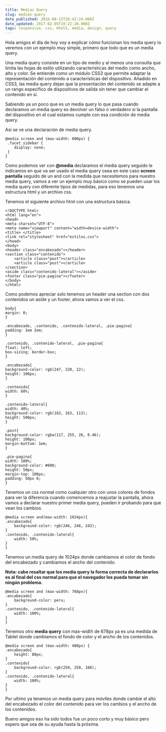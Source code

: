 ```yaml
---
title: Medias Query
slug: medias-query
date_published: 2016-08-15T20:42:24.000Z
date_updated: 2017-02-05T19:22:20.000Z
tags: responsive, css, Html5, media, design, query
---
```


Hola amigos el día de hoy voy a explicar cómo funcionan los media query lo veremos con un ejemplo muy simple, primero que todo que es un media query.

Una media query consiste en un tipo de medio y al menos una consulta que limita las hojas de estilo utilizando características del medio como ancho, alto y color. Se entiende como un módulo CSS3 que permite adaptar la representación del contenido a características del dispositivo. Añadido en CSS3, las media query dejan que la presentación del contenido se adapte a un rango específico de dispositivos de salida sin tener que cambiar el contenido en sí.

Sabiendo ya un poco que es un media query lo que pasa cuando declaramos un media query es devolver un falso o verdadero si la pantalla del dispositivo en el cual estamos cumple con esa condición de media query.

Así se ve una declaración de media query.

    @media screen and (max-width: 600px) {
     .facet_sidebar {
        display: none;
     }
    }
    

Como podemos ver con **@media** declaramos el media query seguido le indicamos en que va ser usado el media query osea en este caso **screen pantalla** seguido de un and con la medida que necesitemos para nuestro media query, vamos a ver un ejemplo muy básico como se pueden usar los media query con diferente tipos de medidas, para eso tenemos una estructura html y un archivo css.

Tenemos el siguiente archivo html con una estructura básica.

    <!DOCTYPE html>
    <html lang="en">
    <head>
    <meta charset="UTF-8">
    <meta name="viewport" content="width=device-width">
    <title>	</title>
    <link rel="stylesheet" href="estilos.css">
    </head>
    <body>
    <header class="encabezado"></header>
    <section class="contenido">
    	<article class="post"></article>
    	<article class="post"></article>
    </section>
    <aside class="contenido-lateral"></aside>
    <footer class="pie-pagina"></footer>
    </body>
    </html>
    

Como podemos apreciar solo tenemos un header una section con dos contenidos un aside y un footer, ahora vamos a ver el css.

    body{
    margin: 0;
    }
    
    .encabezado, .contenido, .contenido-lateral, .pie-pagina{
    padding: 1em 2em;
    }
    
    .contenido, .contenido-lateral, .pie-pagina{
    float: left;
    box-sizing: border-box;
    }
    
    .encabezado{
    background-color: rgb(247, 220, 22);
    height: 100px;
    }
    
    .contenido{
    width: 60%;
    }
    
    .contenido-lateral{
    width: 40%;
    background-color: rgb(163, 163, 113);
    height: 500px;
    }
    
    .post{
    background-color: rgba(117, 255, 26, 0.46);
    height: 100px;
    margin-bottom: 1em;
    }
    
    .pie-pagina{
    width: 100%;
    background-color: #000;
    height: 50px;
    margin-top: 100px;
    padding: 50px 0;
    }
    

Tenemos un css normal como cualquier otro con unos colores de fondos para ver la diferencia cuando comencemos a reajustar la pantalla, ahora vamos a declarar nuestro primer media query, pueden ir probando para que vean los cambios.

    @media screen and(max-width: 1024px){
    .encabezado{
    	background-color: rgb(246, 246, 243);
    }
    .contenido, .contenido-lateral{
    	width: 50%;
    }
    }
    

Tenemos un media query de 1024px donde cambiamos el color de fondo del encabezado y cambiamos el ancho del contenido.

**Nota: cabe resaltar que los media query la forma correcta de declararlos es al final del css normal para que el navegador los pueda tomar sin ningún problema.**

    @media screen and (max-width: 768px){
    .encabezado{
    	background-color: peru;
    }
    .contenido, .contenido-lateral{
    	width: 100%;
    }
    }
    

Tenemos otro **media query** con max-width de 678px ya es una medida de Tablet donde cambiamos el fondo de color y el ancho de los contenidos.

    @media screen and (max-width: 480px) {
    .encabezado{
    	height: 80px;
    }
    .contenido{
    	background-color: rgb(250, 250, 168);
    }
    .contenido, .contenido-lateral{
    	width: 100%;
    }
    }
    

Por ultimo ya tenemos un media query para móviles donde cambie el alto del encabezado el color del contenido para ver los cambios y el ancho de los contenidos.

Bueno amigos eso ha sido todos fue un poco corto y muy básico pero espero que sea de su ayuda hasta la próxima.
